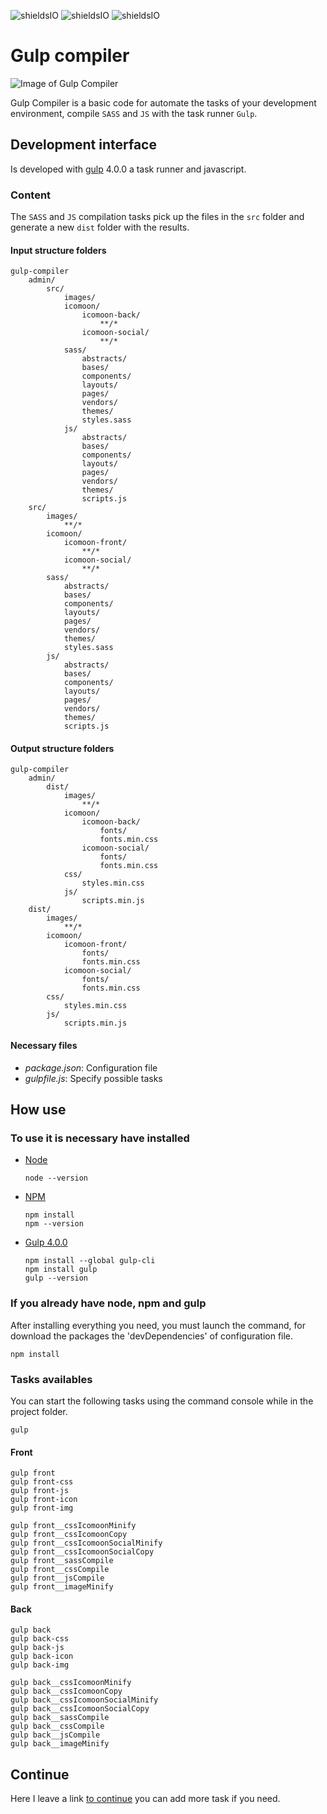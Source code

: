 ![shieldsIO](https://img.shields.io/github/issues/beatrizsmerino/gulp-compiler)
![shieldsIO](https://img.shields.io/github/forks/beatrizsmerino/gulp-compiler)
![shieldsIO](https://img.shields.io/github/stars/beatrizsmerino/gulp-compiler)

# Gulp compiler

![Image of Gulp Compiler](README/images/gulp-logo-gulpfile-front-back.png)

Gulp Compiler is a basic code for automate the tasks of your development environment, compile `SASS` and `JS` with the task runner `Gulp`.

## Development interface

Is developed with [gulp](https://gulpjs.com/) 4.0.0 a task runner and javascript.

### Content

The `SASS` and `JS` compilation tasks pick up the files in the `src` folder and generate a new `dist` folder with the results.

#### Input structure folders

```shell
gulp-compiler
    admin/
        src/
            images/
            icomoon/
                icomoon-back/
                    **/*
                icomoon-social/
                    **/*
            sass/
                abstracts/
                bases/
                components/
                layouts/
                pages/
                vendors/
                themes/
                styles.sass
            js/
                abstracts/
                bases/
                components/
                layouts/
                pages/
                vendors/
                themes/
                scripts.js
    src/
        images/
            **/*
        icomoon/
            icomoon-front/
                **/*
            icomoon-social/
                **/*
        sass/
            abstracts/
            bases/
            components/
            layouts/
            pages/
            vendors/
            themes/
            styles.sass
        js/
            abstracts/
            bases/
            components/
            layouts/
            pages/
            vendors/
            themes/
            scripts.js
```

#### Output structure folders

```shell
gulp-compiler
    admin/
        dist/
            images/
                **/*
            icomoon/
                icomoon-back/
                    fonts/
                    fonts.min.css
                icomoon-social/
                    fonts/
                    fonts.min.css
            css/
                styles.min.css
            js/
                scripts.min.js
    dist/
        images/
            **/*
        icomoon/
            icomoon-front/
                fonts/
                fonts.min.css
            icomoon-social/
                fonts/
                fonts.min.css
        css/
            styles.min.css
        js/
            scripts.min.js
```

#### Necessary files

- _package.json_: Configuration file
- _gulpfile.js_: Specify possible tasks

## How use

### To use it is necessary have installed

- [Node](https://nodejs.org/es/)

    ```shell
    node --version
    ```

- [NPM](https://docs.npmjs.com/)

    ```shell
    npm install
    npm --version
    ```

- [Gulp 4.0.0](https://gulpjs.com/)

    ```shell
    npm install --global gulp-cli
    npm install gulp
    gulp --version
    ```

### If you already have node, npm and gulp

After installing everything you need, you must launch the command, for download the packages the 'devDependencies' of configuration file.

```shell
npm install
```

### Tasks availables

You can start the following tasks using the command console while in the project folder.

```shell
gulp
```

#### Front

```shell
gulp front
gulp front-css
gulp front-js
gulp front-icon
gulp front-img
```

```shell
gulp front__cssIcomoonMinify
gulp front__cssIcomoonCopy
gulp front__cssIcomoonSocialMinify
gulp front__cssIcomoonSocialCopy
gulp front__sassCompile
gulp front__cssCompile
gulp front__jsCompile
gulp front__imageMinify
```

#### Back

```shell
gulp back
gulp back-css
gulp back-js
gulp back-icon
gulp back-img
```

```shell
gulp back__cssIcomoonMinify
gulp back__cssIcomoonCopy
gulp back__cssIcomoonSocialMinify
gulp back__cssIcomoonSocialCopy
gulp back__sassCompile
gulp back__cssCompile
gulp back__jsCompile
gulp back__imageMinify
```

## Continue

Here I leave a link [to continue](https://gulpjs.com/docs/en/getting-started/quick-start) you can add more task if you need.
